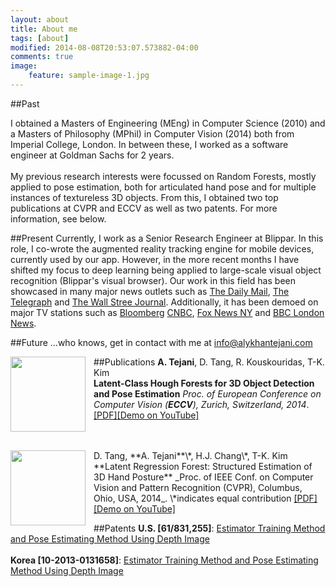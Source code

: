 ```yaml
---
layout: about
title: About me
tags: [about]
modified: 2014-08-08T20:53:07.573882-04:00
comments: true
image:
    feature: sample-image-1.jpg
---
```

##Past

I obtained a Masters of Engineering (MEng) in Computer Science (2010) and a Masters of Philosophy (MPhil) in Computer Vision (2014) both from Imperial College, London. In between these, I worked as a  software engineer at Goldman Sachs for 2 years.  
<br />
My previous research interests were focussed on Random Forests, mostly applied to pose estimation, both for articulated hand pose and for multiple instances of textureless 3D objects. From this, I obtained two top publications at CVPR and ECCV as well as two patents. For more information, see below.

##Present
Currently, I work as a Senior Research Engineer at Blippar. In this role, I co-wrote the augmented reality tracking engine for mobile devices, currently used by our app. However, in the more recent months I have shifted my focus to deep learning being applied to large-scale visual object recognition (Blippar's visual browser). Our work in this field has been showcased in many major news outlets such as <a href="http://www.dailymail.co.uk/sciencetech/article-2993742/Forget-words-Blippar-app-lets-search-web-using-smartphone-CAMERA.html">The Daily Mail</a>, <a href="http://www.telegraph.co.uk/technology/news/11473374/Blippar-develops-visual-browser-for-the-physical-world.html"> The Telegraph</a> and <a href="http://www.wsj.com/video/a-search-engine-powered-by-your-smartphone-camera/65D77C0F-C710-47AD-919C-0D0E3FF95CF3.html">The Wall Stree Journal</a>.  Additionally, it has been demoed on major TV stations such as <a href="http://www.bloomberg.com/news/videos/2015-03-18/-blipp-it-augmented-reality-comes-to-advertising?utm_content=buffer08438&utm_medium=social&utm_source=facebook.com&utm_campaign=buffer">Bloomberg</a> <a href="http://video.cnbc.com/gallery/?video=3000377421">CNBC</a>, <a href="http://www.myfoxny.com/story/29057765/what-does-blippar-app-do">Fox News NY</a> and <a href="https://www.youtube.com/watch?v=FhZAxBR6lko">BBC London News</a>.

##Future
...who knows, get in contact with me at info@alykhantejani.com

##Publications
<img align="left" src="{{ site.url }}/images/eccv14.png" height="120px" width="120px" style="padding-right: 10px">
**A. Tejani**, D. Tang, R. Kouskouridas, T-K. Kim  
**Latent-Class Hough Forests for 3D Object Detection and Pose Estimation** _Proc. of European Conference on Computer Vision (**ECCV**), Zurich, Switzerland, 2014_.  
<a href="http://www.iis.ee.ic.ac.uk/icvl/doc/ECCV2014_aly.pdf">[PDF]</a><a href="https://www.youtube.com/watch?v=vuDQzgQraFE">[Demo on YouTube]</a>
  
<br />
<br />
<img align="left" src="{{ site.url }}/images/cvpr14.png" height="120px" width="120px" style="padding-right: 10px">
D. Tang, **A. Tejani**\*, H.J. Chang\*, T-K. Kim  
**Latent Regression Forest: Structured Estimation of 3D Hand Posture** _Proc. of IEEE Conf. on Computer Vision and Pattern Recognition (CVPR), Columbus, Ohio, USA, 2014_. \*indicates equal contribution  
<a href="http://www.iis.ee.ic.ac.uk/dtang/cvpr_14.pdf">[PDF]</a><a href="http://youtu.be/ZI_XNPI_QXA">[Demo on YouTube]</a>

##Patents
**U.S. [61/831,255]**: <a href="https://www.google.com/patents/US20140363076">Estimator Training Method and Pose Estimating Method Using Depth Image</a>  
<br />
**Korea [10-2013-0131658]**: <a href="https://www.google.com/patents/US20140363076?dq=10-2013-0131658+patent&hl=en&sa=X&ei=fQ2HVZn9HZKs7AbqqouIDA&ved=0CB4Q6AEwAA">Estimator Training Method and Pose Estimating Method Using Depth Image</a>